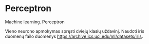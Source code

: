 # Perceptron
Machine learning. Perceptron

Vieno neurono apmokymas spręsti dviejų klasių uždavinį. 
Naudoti iris duomenų failo duomenys https://archive.ics.uci.edu/ml/datasets/iris. 
